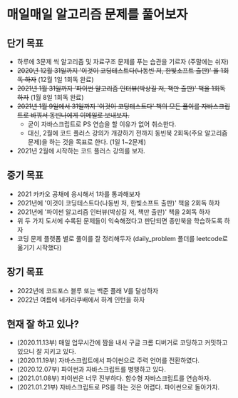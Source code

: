 # 매일매일 알고리즘 문제를 풀어보자
## 단기 목표
- 하루에 3문제 씩 알고리즘 및 자료구조 문제를 푸는 습관을 기르자 (주말에는 쉬자)
- ~~2020년 12월 31일까지 '이것이 코딩테스트다(나동빈 저, 한빛소프트 출판)' 을 1회독 하자~~ (12월 1일 1회독 완료)
- ~~2021년 1월 31일까지 '파이썬 알고리즘 인터뷰(박상길 저, 책만 출판)' 책을 1회독 하자~~ (1월 8일 1회독 완료)
- ~~2021년 1월 9일에서 31일까지 '이것이 코딩테스트다' 책의 모든 풀이를 자바스크립트로 바꿔서 동빈나에게 이메일로 보내보자.~~
    * 굳이 자바스크립트로 PS 연습을 할 이유가 없어 취소한다.
    * 대신, 2월에 코드 플러스 강의가 개강하기 전까지 동빈북 2회독(주요 알고리즘 문제)을 하는 것을 목표로 한다. (1일 1~2문제)
- 2021년 2월에 시작하는 코드 플러스 강의를 보자.

## 중기 목표
- 2021 카카오 공채에 응시해서 1차를 통과해보자
- 2021년에 '이것이 코딩테스트다(나동빈 저, 한빛소프트 출판)' 책을 2회독 하자
- 2021년에 '파이썬 알고리즘 인터뷰(박상길 저, 책만 출판)' 책을 2회독 하자
- 위 두 가지 도서에 수록된 문제들이 익숙해졌다고 판단되면 종만북을 학습하도록 하자
- 코딩 문제 플랫폼 별로 풀이를 잘 정리해두자 (daily_problem 폴더를 leetcode로 옮기기 시작했다)

## 장기 목표
- 2022년에 코드포스 블루 또는 백준 플래 V를 달성하자
- 2022년 여름에 네카라쿠배에서 하계 인턴을 하자

## 현재 잘 하고 있나?
- (2020.11.13부) 매일 업무시간에 짬을 내서 구글 크롬 디버거로 코딩하고 커밋하고 있으니 잘 지키고 있다.
- (2020.11.19부) 자바스크립트에서 파이썬으로 주력 언어를 전환하였다.
- (2020.12.07부) 파이썬과 자바스크립트를 병행하고 있다.
- (2021.01.08부) 파이썬은 너무 진부하다. 함수형 자바스크립트를 연습하자.
- (2021.01.21부) 자바스크립트로 PS를 하는 것은 어렵다. 파이썬으로 돌아가자.